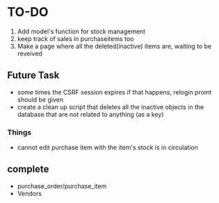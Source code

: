 # TO-DO
1. Add model's function for stock management 
2. keep track of sales in purchaseitems too
3. Make a page where all the deleted(inactive) items are, waiting to be reveived

## Future Task 
- some times the CSRF session expires if that happens, relogin promt should be given 
- create a clean up script that deletes all the inactive objects in the database that are not related to anything (as a key)

### Things 
- cannot edit purchase item with the item's stock is in circulation



## complete 
- purchase_order/purchase_item
- Vendors
